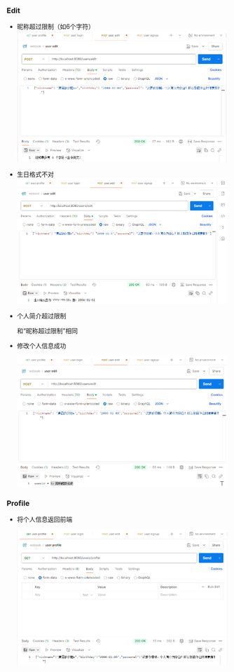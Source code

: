 ### Edit

- 昵称超过限制（如6个字符）
  ![image](operation/week02/nickname_err.jpg)

- 生日格式不对
  ![image](operation/week02/birthday_err.jpg)

- 个人简介超过限制

  和“昵称超过限制”相同

- 修改个人信息成功

  ![image](operation/week02/edit_done.jpg)

### Profile

- 将个人信息返回前端

  ![image](operation/week02/profile_done.jpg)

